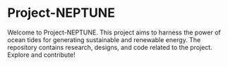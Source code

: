 # Project-NEPTUNE
Welcome to Project-NEPTUNE. This project aims to harness the power of ocean tides for generating sustainable and renewable energy. The repository contains research, designs, and code related to the project. Explore and contribute!
